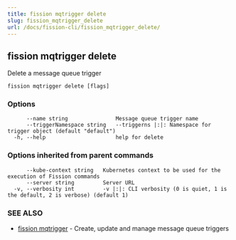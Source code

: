 ```yaml
---
title: fission mqtrigger delete
slug: fission_mqtrigger_delete
url: /docs/fission-cli/fission_mqtrigger_delete/
---
```

## fission mqtrigger delete

Delete a message queue trigger

```
fission mqtrigger delete [flags]
```

### Options

```
      --name string               Message queue trigger name
      --triggerNamespace string   --triggerns |:|: Namespace for trigger object (default "default")
  -h, --help                      help for delete
```

### Options inherited from parent commands

```
      --kube-context string   Kubernetes context to be used for the execution of Fission commands
      --server string         Server URL
  -v, --verbosity int         -v |:|: CLI verbosity (0 is quiet, 1 is the default, 2 is verbose) (default 1)
```

### SEE ALSO

* [fission mqtrigger](/docs/fission-cli/fission_mqtrigger/)	 - Create, update and manage message queue triggers

